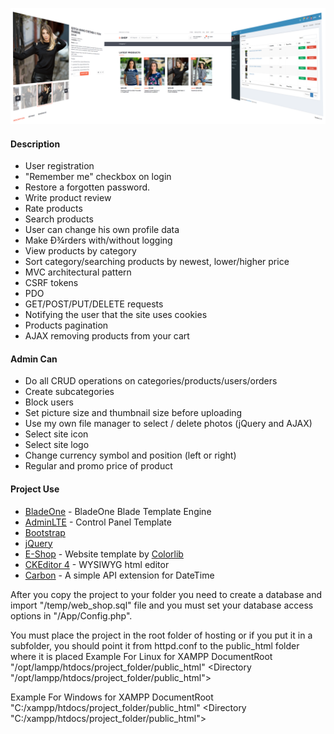 ![cover](temp/cover.png)

#### Description
  - User registration
  - "Remember me" checkbox on login
  - Restore a forgotten password.
  - Write product review
  - Rate products
  - Search products
  - User can change his own profile data
  - Make Đ¾rders with/without logging
  - View products by category
  - Sort category/searching products by newest, lower/higher price
  - MVC architectural pattern
  - CSRF tokens
  - PDO
  - GET/POST/PUT/DELETE requests
  - Notifying the user that the site uses cookies
  - Products pagination
  - AJAX removing products from your cart

#### Admin Can
- Do all CRUD operations on categories/products/users/orders
- Create subcategories
- Block users
- Set picture size and thumbnail size before uploading
- Use my own file manager to select / delete photos (jQuery and AJAX)
- Select site icon
- Select site logo
- Change currency symbol and position (left or right)
- Regular and promo price of product

#### Project Use
  - [BladeOne] - BladeOne Blade Template Engine
  - [AdminLTE] - Control Panel Template
  - [Bootstrap]
  - [jQuery]
  - [E-Shop] - Website template by [Colorlib]
  - [CKEditor 4] - WYSIWYG html editor
  - [Carbon] - A simple API extension for DateTime


After you copy the project to your folder you need to create a database and import "/temp/web_shop.sql" file and you must set your database access options in "/App/Config.php".

You must place the project in the root folder of hosting or if you put it in a subfolder, you should point it from httpd.conf to the public_html folder where it is placed
Example For Linux for XAMPP
DocumentRoot "/opt/lampp/htdocs/project_folder/public_html"
<Directory "/opt/lampp/htdocs/project_folder/public_html">

Example For Windows for XAMPP
DocumentRoot "C:/xampp/htdocs/project_folder/public_html"
<Directory "C:/xampp/htdocs/project_folder/public_html">

[BladeOne]: <https://github.com/EFTEC/BladeOne/>
[AdminLTE]: <https://adminlte.io/>
[Bootstrap]: <https://getbootstrap.com/>
[jQuery]: <https://jquery.com/>
[E-Shop]: <https://colorlib.com/wp/template/e-shop/>
[CKEditor 4]: <https://ckeditor.com/>
[Colorlib]: <https://colorlib.com/>
[Carbon]: <http://carbon.nesbot.com>
